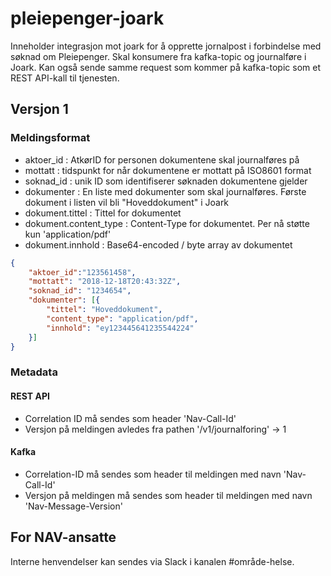 # pleiepenger-joark

Inneholder integrasjon mot joark for å opprette jornalpost i forbindelse med søknad om Pleiepenger.
Skal konsumere fra kafka-topic og journalføre i Joark.
Kan også sende samme request som kommer på kafka-topic som et REST API-kall til tjenesten.

## Versjon 1
### Meldingsformat
- aktoer_id : AtkørID for personen dokumentene skal journalføres på
- mottatt : tidspunkt for når dokumentene er mottatt på ISO8601 format
- soknad_id : unik ID som identifiserer søknaden dokumentene gjelder
- dokumenter : En liste med dokumenter som skal journalføres. Første dokument i listen vil bli "Hoveddokument" i Joark
- dokument.tittel : Tittel for dokumentet
- dokument.content_type : Content-Type for dokumentet. Per nå støtte kun 'application/pdf'
- dokument.innhold : Base64-encoded / byte array av dokumentet

```json
{
	"aktoer_id":"123561458",
	"mottatt": "2018-12-18T20:43:32Z",
	"soknad_id": "1234654",
	"dokumenter": [{
		"tittel": "Hoveddokument",
		"content_type": "application/pdf",
		"innhold": "ey123445641235544224"
	}]
}
```

### Metadata
#### REST API
- Correlation ID må sendes som header 'Nav-Call-Id'
- Versjon på meldingen avledes fra pathen '/v1/journalforing' -> 1

#### Kafka
- Correlation-ID må sendes som header til meldingen med navn 'Nav-Call-Id'
- Versjon på meldingen må sendes som header til meldingen med navn 'Nav-Message-Version'

## For NAV-ansatte

Interne henvendelser kan sendes via Slack i kanalen #område-helse.
